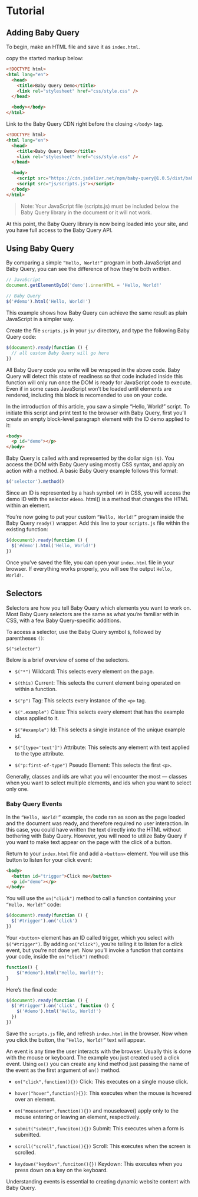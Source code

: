 # Tutorial

## Adding Baby Query

To begin, make an HTML file and save it as `index.html`.

copy the started markup below:

```html
<!DOCTYPE html>
<html lang="en">
  <head>
    <title>Baby Query Demo</title>
    <link rel="stylesheet" href="css/style.css" />
  </head>

  <body></body>
</html>
```

Link to the Baby Query CDN right before the closing `</body>` tag.

```html
<!DOCTYPE html>
<html lang="en">
  <head>
    <title>Baby Query Demo</title>
    <link rel="stylesheet" href="css/style.css" />
  </head>

  <body>
    <script src="https://cdn.jsdelivr.net/npm/baby-query@1.0.5/dist/babyQuery.js"></script>
    <script src="js/scripts.js"></script>
  </body>
</html>
```

> Note: Your JavaScript file (scripts.js) must be included below the Baby Query library in the document or it will not work.

At this point, the Baby Query library is now being loaded into your site, and you have full access to the Baby Query API.

## Using Baby Query

By comparing a simple `“Hello, World!”` program in both JavaScript and Baby Query, you can see the difference of how they’re both written.

```javascript
// JavaScript
document.getElementById('demo').innerHTML = 'Hello, World!'
```

```javascript
// Baby Query
$('#demo').html('Hello, World!')
```

This example shows how Baby Query can achieve the same result as plain JavaScript in a simpler way.

Create the file `scripts.js` in your `js/` directory, and type the following Baby Query code:

```javascript
$(document).ready(function () {
  // all custom Baby Query will go here
})
```

All Baby Query code you write will be wrapped in the above code. Baby Query will detect this state of readiness so that code included inside this function will only run once the DOM is ready for JavaScript code to execute. Even if in some cases JavaScript won’t be loaded until elements are rendered, including this block is recomended to use on your code.

In the introduction of this article, you saw a simple “Hello, World!” script. To initiate this script and print text to the browser with Baby Query, first you’ll create an empty block-level paragraph element with the ID demo applied to it:

```html
<body>
  <p id="demo"></p>
</body>
```

Baby Query is called with and represented by the dollar sign `($)`. You access the DOM with Baby Query using mostly CSS syntax, and apply an action with a method. A basic Baby Query example follows this format:

```javascript
$('selector').method()
```

Since an ID is represented by a hash symbol `(#)` in CSS, you will access the demo ID with the selector `#demo`. html() is a method that changes the HTML within an element.

You’re now going to put your custom `“Hello, World!”` program inside the Baby Query `ready()` wrapper. Add this line to your `scripts.js` file within the existing function:

```javascript
$(document).ready(function () {
  $('#demo').html('Hello, World!')
})
```

Once you’ve saved the file, you can open your `index.html` file in your browser. If everything works properly, you will see the output `Hello, World!`.

## Selectors

Selectors are how you tell Baby Query which elements you want to work on. Most Baby Query selectors are the same as what you’re familiar with in CSS, with a few Baby Query-specific additions.

To access a selector, use the Baby Query symbol `$`, followed by parentheses `()`:

```
$("selector")
```

Below is a brief overview of some of the selectors.

- `$("*")` Wildcard: This selects every element on the page.

- `$(this)` Current: This selects the current element being operated on within a function.

- `$("p")` Tag: This selects every instance of the `<p>` tag.

- `$(".example")` Class: This selects every element that has the example class applied to it.

- `$("#example")` Id: This selects a single instance of the unique example id.

- `$("[type='text']")` Attribute: This selects any element with text applied to the type attribute.

- `$("p:first-of-type")` Pseudo Element: This selects the first `<p>`.

Generally, classes and ids are what you will encounter the most — classes when you want to select multiple elements, and ids when you want to select only one.

### Baby Query Events

In the `“Hello, World!”` example, the code ran as soon as the page loaded and the document was ready, and therefore required no user interaction. In this case, you could have written the text directly into the HTML without bothering with Baby Query. However, you will need to utilize Baby Query if you want to make text appear on the page with the click of a button.

Return to your `index.html` file and add a `<button>` element. You will use this button to listen for your click event:

```html
<body>
  <button id="trigger">Click me</button>
  <p id="demo"></p>
</body>
```

You will use the `on("click")` method to call a function containing your `“Hello, World!”` code:

```javascript
$(document).ready(function () {
  $('#trigger').on('click')
})
```

Your `<button>` element has an ID called trigger, which you select with `$("#trigger")`. By adding `on("click")`, you’re telling it to listen for a click event, but you’re not done yet. Now you’ll invoke a function that contains your code, inside the `on("click")` method:

```javascript
function() {
    $("#demo").html("Hello, World!");
}
```

Here’s the final code:

```javascript
$(document).ready(function () {
  $('#trigger').on('click', function () {
    $('#demo').html('Hello, World!')
  })
})
```

Save the `scripts.js` file, and refresh `index.html` in the browser. Now when you click the button, the `“Hello, World!”` text will appear.

An event is any time the user interacts with the browser. Usually this is done with the mouse or keyboard. The example you just created used a click event. Using `on()` you can create any kind method just passing the name of the event as the first argument of `on()` method.

- `on("click",function(){})` Click: This executes on a single mouse click.

- `hover("hover",function(){})`: This executes when the mouse is hovered over an element.

- `on("mouseenter",function(){})` and mouseleave() apply only to the mouse entering or leaving an element, respectively.

- `submit("submit",funciton(){})` Submit: This executes when a form is submitted.

- `scroll("scroll",function(){})` Scroll: This executes when the screen is scrolled.

- `keydown("keydown",funciton(){})` Keydown: This executes when you press down on a key on the keyboard.

Understanding events is essential to creating dynamic website content with Baby Query.

